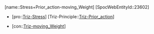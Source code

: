 ﻿---
type: TrizContradiction
aliases:
- Stress+Prior_action-moving_Weight
license: CC BY-SA 4.0
copyright: https://github.com/SpocWeb
IsDeleted: false
IsReadOnly: false
Confidential: public
tags: 
- Triz/Contradiction
---
[name::Stress+Prior_action-moving_Weight]
[SpocWebEntityId::23602]
+ [pro::[Triz-Stress](tech/Triz/Parameter/Triz-Stress.md)]
[Triz-Principle::[Triz-Prior_action](tech/Triz/Principle/Triz-Prior_action.md)]
- [con::[Triz-moving_Weight](tech/Triz/Parameter/Triz-moving_Weight.md)]

